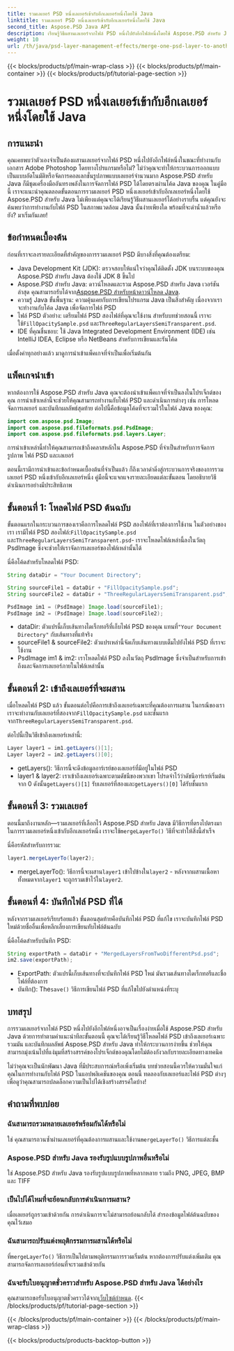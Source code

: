 ```yaml
---
title: รวมเลเยอร์ PSD หนึ่งเลเยอร์เข้ากับอีกเลเยอร์หนึ่งโดยใช้ Java
linktitle: รวมเลเยอร์ PSD หนึ่งเลเยอร์เข้ากับอีกเลเยอร์หนึ่งโดยใช้ Java
second_title: Aspose.PSD Java API
description: เรียนรู้วิธีผสานเลเยอร์จากไฟล์ PSD หนึ่งไปยังอีกไฟล์หนึ่งโดยใช้ Aspose.PSD สำหรับ Java พร้อมบทช่วยสอนทีละขั้นตอนของเรา เหมาะสำหรับกระบวนการออกแบบของคุณโดยอัตโนมัติ
weight: 10
url: /th/java/psd-layer-management-effects/merge-one-psd-layer-to-another/
---
```


{{< blocks/products/pf/main-wrap-class >}}
{{< blocks/products/pf/main-container >}}
{{< blocks/products/pf/tutorial-page-section >}}

# รวมเลเยอร์ PSD หนึ่งเลเยอร์เข้ากับอีกเลเยอร์หนึ่งโดยใช้ Java

## การแนะนำ

คุณเคยพบว่าตัวเองจำเป็นต้องผสานเลเยอร์จากไฟล์ PSD หนึ่งไปยังอีกไฟล์หนึ่งในขณะที่ทำงานกับเอกสาร Adobe Photoshop โดยทางโปรแกรมหรือไม่? ไม่ว่าคุณจะทำให้กระบวนการออกแบบเป็นแบบอัตโนมัติหรือจัดการคอลเลกชั่นรูปภาพแบบเลเยอร์จำนวนมาก Aspose.PSD สำหรับ Java ก็มีชุดเครื่องมืออันทรงพลังในการจัดการไฟล์ PSD ได้โดยตรงผ่านโค้ด Java ของคุณ ในคู่มือนี้ เราจะแนะนำคุณตลอดขั้นตอนการรวมเลเยอร์ PSD หนึ่งเลเยอร์เข้ากับอีกเลเยอร์หนึ่งโดยใช้ Aspose.PSD สำหรับ Java ไม่เพียงแต่คุณจะได้เรียนรู้วิธีผสานเลเยอร์ได้อย่างราบรื่น แต่คุณยังจะค้นพบว่าการทำงานกับไฟล์ PSD ในสภาพแวดล้อม Java นั้นง่ายเพียงใด พร้อมที่จะดำน้ำแล้วหรือยัง? มาเริ่มกันเลย!

## ข้อกำหนดเบื้องต้น

ก่อนที่เราจะลงรายละเอียดที่สำคัญของการรวมเลเยอร์ PSD มีบางสิ่งที่คุณต้องเตรียม:

- Java Development Kit (JDK): ตรวจสอบให้แน่ใจว่าคุณได้ติดตั้ง JDK บนระบบของคุณ Aspose.PSD สำหรับ Java ต้องใช้ JDK 8 ขึ้นไป
-  Aspose.PSD สำหรับ Java: ดาวน์โหลดและรวม Aspose.PSD สำหรับ Java เวอร์ชันล่าสุด คุณสามารถรับได้จาก[Aspose.PSD สำหรับหน้าดาวน์โหลด Java](https://releases.aspose.com/psd/java/).
- ความรู้ Java ขั้นพื้นฐาน: ความคุ้นเคยกับการเขียนโปรแกรม Java เป็นสิ่งสำคัญ เนื่องจากเราจะทำงานกับโค้ด Java เพื่อจัดการไฟล์ PSD
-  ไฟล์ PSD ตัวอย่าง: เตรียมไฟล์ PSD สองไฟล์ที่คุณจะใช้งาน สำหรับบทช่วยสอนนี้ เราจะใช้`FillOpacitySample.psd` และ`ThreeRegularLayersSemiTransparent.psd`.
- IDE ที่คุณชื่นชอบ: ใช้ Java Integrated Development Environment (IDE) เช่น IntelliJ IDEA, Eclipse หรือ NetBeans สำหรับการเขียนและรันโค้ด

เมื่อตั้งค่าทุกอย่างแล้ว มาดูการนำเข้าแพ็คเกจที่จำเป็นเพื่อเริ่มต้นกัน

## แพ็คเกจนำเข้า

หากต้องการใช้ Aspose.PSD สำหรับ Java คุณจะต้องนำเข้าแพ็คเกจที่จำเป็นลงในโปรเจ็กต์ของคุณ การนำเข้าเหล่านี้จะช่วยให้คุณสามารถทำงานกับไฟล์ PSD และดำเนินการต่างๆ เช่น การโหลด จัดการเลเยอร์ และบันทึกผลลัพธ์สุดท้าย ต่อไปนี้คือข้อมูลโค้ดที่จะรวมไว้ในไฟล์ Java ของคุณ:

```java
import com.aspose.psd.Image;
import com.aspose.psd.fileformats.psd.PsdImage;
import com.aspose.psd.fileformats.psd.layers.Layer;
```

การนำเข้าเหล่านี้ทำให้คุณสามารถเข้าถึงคลาสหลักใน Aspose.PSD ที่จำเป็นสำหรับการจัดการรูปภาพ ไฟล์ PSD และเลเยอร์

ตอนนี้เรามีการนำเข้าและข้อกำหนดเบื้องต้นที่จำเป็นแล้ว ก็ถึงเวลาดำดิ่งสู่กระบวนการจริงของการรวมเลเยอร์ PSD หนึ่งเข้ากับอีกเลเยอร์หนึ่ง คู่มือนี้จะแจกแจงรายละเอียดแต่ละขั้นตอน โดยอธิบายวิธีดำเนินการอย่างมีประสิทธิภาพ

## ขั้นตอนที่ 1: โหลดไฟล์ PSD ต้นฉบับ

 ขั้นตอนแรกในกระบวนการของเราคือการโหลดไฟล์ PSD สองไฟล์ที่เราต้องการใช้งาน ในตัวอย่างของเรา เรามีไฟล์ PSD สองไฟล์:`FillOpacitySample.psd` และ`ThreeRegularLayersSemiTransparent.psd`- เราจะโหลดไฟล์เหล่านี้ลงในวัตถุ PsdImage ซึ่งจะช่วยให้เราจัดการเลเยอร์ของไฟล์เหล่านั้นได้

นี่คือโค้ดสำหรับโหลดไฟล์ PSD:

```java
String dataDir = "Your Document Directory";

String sourceFile1 = dataDir + "FillOpacitySample.psd";
String sourceFile2 = dataDir + "ThreeRegularLayersSemiTransparent.psd";

PsdImage im1 = (PsdImage) Image.load(sourceFile1);
PsdImage im2 = (PsdImage) Image.load(sourceFile2);
```

- dataDir: ตัวแปรนี้เก็บเส้นทางไดเร็กทอรีที่เก็บไฟล์ PSD ของคุณ แทนที่`"Your Document Directory"` กับเส้นทางที่แท้จริง
- sourceFile1 & sourceFile2: ตัวแปรเหล่านี้จัดเก็บเส้นทางแบบเต็มไปยังไฟล์ PSD ที่เราจะใช้งาน
- PsdImage im1 & im2: เราโหลดไฟล์ PSD ลงในวัตถุ PsdImage ซึ่งจำเป็นสำหรับการเข้าถึงและจัดการเลเยอร์ภายในไฟล์เหล่านั้น

## ขั้นตอนที่ 2: เข้าถึงเลเยอร์ที่จะผสาน

 เมื่อโหลดไฟล์ PSD แล้ว ขั้นตอนต่อไปคือการเข้าถึงเลเยอร์เฉพาะที่คุณต้องการผสาน ในกรณีของเรา เราจะทำงานกับเลเยอร์ที่สองจาก`FillOpacitySample.psd` และชั้นแรกจาก`ThreeRegularLayersSemiTransparent.psd`.

ต่อไปนี้เป็นวิธีเข้าถึงเลเยอร์เหล่านี้:

```java
Layer layer1 = im1.getLayers()[1];
Layer layer2 = im2.getLayers()[0];
```

- getLayers(): วิธีการนี้จะดึงข้อมูลอาร์เรย์ของเลเยอร์ที่มีอยู่ในไฟล์ PSD
-  layer1 & layer2: เราเข้าถึงเลเยอร์เฉพาะตามดัชนีของพวกเขา โปรดจำไว้ว่าดัชนีอาร์เรย์เริ่มต้นจาก 0 ดังนั้น`getLayers()[1]` รับเลเยอร์ที่สองและ`getLayers()[0]` ได้รับชั้นแรก

## ขั้นตอนที่ 3: รวมเลเยอร์

ตอนนี้มาถึงงานหลัก—รวมเลเยอร์ที่เลือกไว้ Aspose.PSD สำหรับ Java มีวิธีการที่ตรงไปตรงมาในการรวมเลเยอร์หนึ่งเข้ากับอีกเลเยอร์หนึ่ง เราจะใช้`mergeLayerTo()` วิธีที่จะทำให้สิ่งนี้สำเร็จ

นี่คือรหัสสำหรับการรวม:

```java
layer1.mergeLayerTo(layer2);
```

-  mergeLayerTo(): วิธีการนี้จะผสาน`layer1` เข้าไปข้างใน`layer2` - หลังจากผสานเนื้อหาทั้งหมดจาก`layer1` จะถูกรวมเข้าไว้ใน`layer2`.

## ขั้นตอนที่ 4: บันทึกไฟล์ PSD ที่ได้

หลังจากรวมเลเยอร์เรียบร้อยแล้ว ขั้นตอนสุดท้ายคือบันทึกไฟล์ PSD ที่แก้ไข เราจะบันทึกไฟล์ PSD ใหม่ด้วยชื่ออื่นเพื่อหลีกเลี่ยงการเขียนทับไฟล์ต้นฉบับ

นี่คือโค้ดสำหรับบันทึก PSD:

```java
String exportPath = dataDir + "MergedLayersFromTwoDifferentPsd.psd";
im2.save(exportPath);
```

- ExportPath: ตัวแปรนี้เก็บเส้นทางที่จะบันทึกไฟล์ PSD ใหม่ มันรวมเส้นทางไดเร็กทอรีและชื่อไฟล์ที่ต้องการ
-  บันทึก(): The`save()` วิธีการเขียนไฟล์ PSD ที่แก้ไขไปยังตำแหน่งที่ระบุ

## บทสรุป

การรวมเลเยอร์จากไฟล์ PSD หนึ่งไปยังอีกไฟล์หนึ่งอาจเป็นเรื่องง่ายเมื่อใช้ Aspose.PSD สำหรับ Java ด้วยการทำตามคำแนะนำทีละขั้นตอนนี้ คุณจะได้เรียนรู้วิธีโหลดไฟล์ PSD เข้าถึงเลเยอร์เฉพาะ รวมมัน และบันทึกผลลัพธ์ Aspose.PSD สำหรับ Java ทำให้กระบวนการง่ายขึ้น ช่วยให้คุณสามารถมุ่งเน้นไปที่แง่มุมที่สร้างสรรค์ของโปรเจ็กต์ของคุณโดยไม่ต้องกังวลกับรายละเอียดทางเทคนิค

ไม่ว่าคุณจะเป็นนักพัฒนา Java ที่มีประสบการณ์หรือเพิ่งเริ่มต้น บทช่วยสอนนี้ควรให้ความมั่นใจแก่คุณในการทำงานกับไฟล์ PSD ในแอปพลิเคชันของคุณ ตอนนี้ ทดลองกับเลเยอร์และไฟล์ PSD ต่างๆ เพื่อดูว่าคุณสามารถปลดล็อกความเป็นไปได้เชิงสร้างสรรค์ใดบ้าง!

## คำถามที่พบบ่อย

### ฉันสามารถรวมหลายเลเยอร์พร้อมกันได้หรือไม่
 ใช่ คุณสามารถวนซ้ำผ่านเลเยอร์ที่คุณต้องการผสานและใช้งาน`mergeLayerTo()` วิธีการแต่ละชั้น

### Aspose.PSD สำหรับ Java รองรับรูปแบบรูปภาพอื่นหรือไม่
ใช่ Aspose.PSD สำหรับ Java รองรับรูปแบบรูปภาพที่หลากหลาย รวมถึง PNG, JPEG, BMP และ TIFF

### เป็นไปได้ไหมที่จะย้อนกลับการดำเนินการผสาน?
เมื่อเลเยอร์ถูกรวมเข้าด้วยกัน การดำเนินการจะไม่สามารถย้อนกลับได้ สำรองข้อมูลไฟล์ต้นฉบับของคุณไว้เสมอ

### ฉันสามารถปรับแต่งพฤติกรรมการผสานได้หรือไม่
 ที่`mergeLayerTo()` วิธีการเป็นไปตามพฤติกรรมการรวมเริ่มต้น หากต้องการปรับแต่งเพิ่มเติม คุณสามารถจัดการเลเยอร์ก่อนที่จะรวมเข้าด้วยกัน

### ฉันจะรับใบอนุญาตชั่วคราวสำหรับ Aspose.PSD สำหรับ Java ได้อย่างไร
 คุณสามารถขอรับใบอนุญาตชั่วคราวได้จาก[เว็บไซต์กำหนด](https://purchase.aspose.com/temporary-license/).
{{< /blocks/products/pf/tutorial-page-section >}}

{{< /blocks/products/pf/main-container >}}
{{< /blocks/products/pf/main-wrap-class >}}

{{< blocks/products/products-backtop-button >}}
